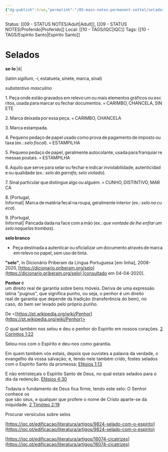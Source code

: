 ```yaml
---
{"dg-publish":true,"permalink":"/05-main-notes-permanent-zettel/selados/","noteIcon":""}
---
```


Status: [[09 - STATUS NOTES/Adult\|Adult]], [[09 - STATUS NOTES/Proferido\|Proferido]]
Local: [[10 - TAGS/IQC\|IQC]]
Tags: [[10 - TAGS/Espírito Santo\|Espírito Santo]]

# Selados

**se·lo** |ê|

(latim _sigillum, -i_, estatueta, sinete, marca, sinal)

_substantivo masculino_

1. Peça onde estão gravados em relevo um ou mais elementos gráficos ou escritos, usada para marcar ou fechar documentos. = CARIMBO, CHANCELA, SINETE

2. Marca deixada por essa peça. = CARIMBO, CHANCELA

3. Marca estampada.

4. Pequeno pedaço de papel usado como prova de pagamento de imposto ou taxa (ex.: _selo fiscal_). = ESTAMPILHA

5. Pequeno pedaço de papel, geralmente autocolante, usada para franquiar remessas postais. = ESTAMPILHA

6. Aquilo que serve para selar ou fechar e indicar inviolabilidade, autenticidade ou qualidade (ex.: _selo da garrafa; selo violado_).

7. Sinal particular que distingue algo ou alguém. = CUNHO, DISTINTIVO, MARCA

8. [Portugal, Informal]  Marca de matéria fecal na roupa, geralmente interior (ex.: _selo na cueca_).

9. [Portugal, Informal]  Pancada dada na face com a mão (ex.: _que vontade de lhe enfiar um selo naquelas trombas_).

**selo branco**

- Peça destinada a autenticar ou oficializar um documento através de marca em relevo no papel, sem uso de tinta.

**"selo"**, in Dicionário Priberam da Língua Portuguesa [em linha], 2008-2020, [https://dicionario.priberam.org/selo](https://dicionario.priberam.org/selo) [consultado em 04-04-2020].

**Penhor** é  
um direito real de garantia sobre bens móveis. Deriva de uma expressão  
latina "pugnus", que significa punho, ou seja, o penhor é um direito  
real de garantia que depende da tradição (transferência do bem), no  
caso, do bem ser levado pelo próprio punho.

De <[https://pt.wikipedia.org/wiki/Penhor](https://pt.wikipedia.org/wiki/Penhor)>

O qual também nos selou e deu o penhor do Espírito em nossos corações. [2 Coríntios 1:22](https://www.bibliaonline.com.br/acf/2co/1/22+)

Selou-nos com o Espírito e deu-nos como garantia.

Em quem também vós estais, depois que ouvistes a palavra da verdade, o  
evangelho da vossa salvação; e, tendo nele também crido, fostes selados  
com o Espírito Santo da promessa; [Efésios 1:13](https://www.bibliaonline.com.br/acf/ef/1/13+)

E não entristeçais o Espírito Santo de Deus, no qual estais selados para o dia da redenção. [Efésios 4:30](https://www.bibliaonline.com.br/acf/ef/4/30+)

Todavia o fundamento de Deus fica firme, tendo este selo: O Senhor conhece os  
que são seus, e qualquer que profere o nome de Cristo aparte-se da iniquidade. [2 Timóteo 2:19](https://www.bibliaonline.com.br/acf/2tm/2/19+)

Procurar versículos sobre selos

[https://iqc.pt/edificacao/literatura/artigos/9824-selado-com-o-espirito](https://iqc.pt/edificacao/literatura/artigos/9824-selado-com-o-espirito)

[https://iqc.pt/edificacao/literatura/artigos/16074-cicatrizes](https://iqc.pt/edificacao/literatura/artigos/16074-cicatrizes)